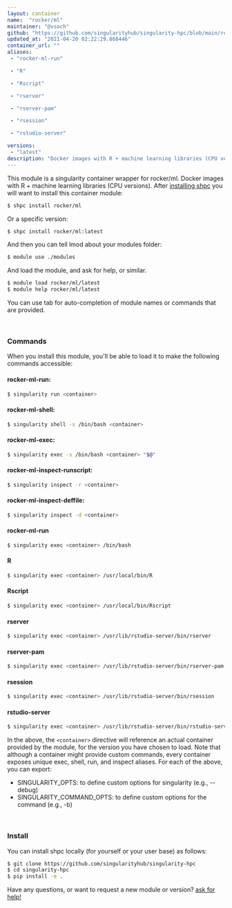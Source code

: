 ```yaml
---
layout: container
name:  "rocker/ml"
maintainer: "@vsoch"
github: "https://github.com/singularityhub/singularity-hpc/blob/main/registry/rocker/ml/container.yaml"
updated_at: "2021-04-20 02:22:29.868446"
container_url: ""
aliases:
 - "rocker-ml-run"

 - "R"

 - "Rscript"

 - "rserver"

 - "rserver-pam"

 - "rsession"

 - "rstudio-server"

versions:
 - "latest"
description: "Docker images with R + machine learning libraries (CPU versions)."
---
```


This module is a singularity container wrapper for rocker/ml.
Docker images with R + machine learning libraries (CPU versions).
After [installing shpc](#install) you will want to install this container module:

```bash
$ shpc install rocker/ml
```

Or a specific version:

```bash
$ shpc install rocker/ml:latest
```

And then you can tell lmod about your modules folder:

```bash
$ module use ./modules
```

And load the module, and ask for help, or similar.

```bash
$ module load rocker/ml/latest
$ module help rocker/ml/latest
```

You can use tab for auto-completion of module names or commands that are provided.

<br>

### Commands

When you install this module, you'll be able to load it to make the following commands accessible:

#### rocker-ml-run:

```bash
$ singularity run <container>
```

#### rocker-ml-shell:

```bash
$ singularity shell -s /bin/bash <container>
```

#### rocker-ml-exec:

```bash
$ singularity exec -s /bin/bash <container> "$@"
```

#### rocker-ml-inspect-runscript:

```bash
$ singularity inspect -r <container>
```

#### rocker-ml-inspect-deffile:

```bash
$ singularity inspect -d <container>
```


#### rocker-ml-run
       
```bash
$ singularity exec <container> /bin/bash
```


#### R
       
```bash
$ singularity exec <container> /usr/local/bin/R
```


#### Rscript
       
```bash
$ singularity exec <container> /usr/local/bin/Rscript
```


#### rserver
       
```bash
$ singularity exec <container> /usr/lib/rstudio-server/bin/rserver
```


#### rserver-pam
       
```bash
$ singularity exec <container> /usr/lib/rstudio-server/bin/rserver-pam
```


#### rsession
       
```bash
$ singularity exec <container> /usr/lib/rstudio-server/bin/rsession
```


#### rstudio-server
       
```bash
$ singularity exec <container> /usr/lib/rstudio-server/bin/rstudio-server
```



In the above, the `<container>` directive will reference an actual container provided
by the module, for the version you have chosen to load. Note that although a container
might provide custom commands, every container exposes unique exec, shell, run, and
inspect aliases. For each of the above, you can export:

 - SINGULARITY_OPTS: to define custom options for singularity (e.g., --debug)
 - SINGULARITY_COMMAND_OPTS: to define custom options for the command (e.g., -b)

<br>
  
### Install

You can install shpc locally (for yourself or your user base) as follows:

```bash
$ git clone https://github.com/singularityhub/singularity-hpc
$ cd singularity-hpc
$ pip install -e .
```

Have any questions, or want to request a new module or version? [ask for help!](https://github.com/singularityhub/singularity-hpc/issues)